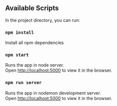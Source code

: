 ## Available Scripts

In the project directory, you can run:

### `npm install`

Install all npm dependencies

### `npm start`

Runs the app in node server.\
Open [http://localhost:5000](http://localhost:5000) to view it in the browser.

### `npm run server`

Runs the app in nodemon development server.\
Open [http://localhost:5000](http://localhost:5000) to view it in the browser.
